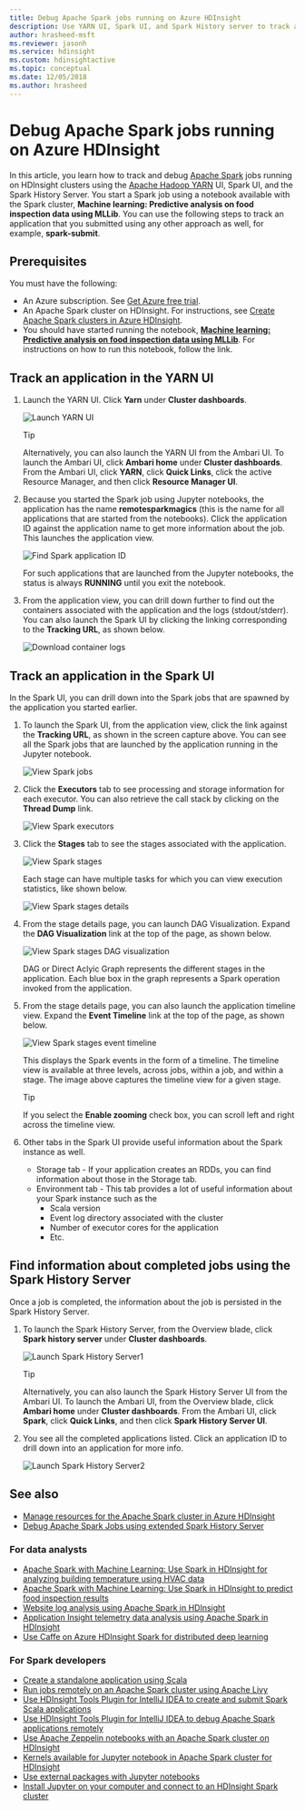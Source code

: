 ```yaml
---
title: Debug Apache Spark jobs running on Azure HDInsight 
description: Use YARN UI, Spark UI, and Spark History server to track and debug jobs running on a Spark cluster in Azure HDInsight
author: hrasheed-msft
ms.reviewer: jasonh
ms.service: hdinsight
ms.custom: hdinsightactive
ms.topic: conceptual
ms.date: 12/05/2018
ms.author: hrasheed
---
```


# Debug Apache Spark jobs running on Azure HDInsight

In this article, you learn how to track and debug [Apache Spark](https://spark.apache.org/) jobs running on HDInsight clusters using the [Apache Hadoop YARN](https://hadoop.apache.org/docs/current/hadoop-yarn/hadoop-yarn-site/YARN.html) UI, Spark UI, and the Spark History Server. You start a Spark job using a notebook available with the Spark cluster, **Machine learning: Predictive analysis on food inspection data using MLLib**. You can use the following steps to track an application that you submitted using any other approach as well, for example, **spark-submit**.

## Prerequisites
You must have the following:

* An Azure subscription. See [Get Azure free trial](https://azure.microsoft.com/documentation/videos/get-azure-free-trial-for-testing-hadoop-in-hdinsight/).
* An Apache Spark cluster on HDInsight. For instructions, see [Create Apache Spark clusters in Azure HDInsight](apache-spark-jupyter-spark-sql.md).
* You should have started running the notebook, **[Machine learning: Predictive analysis on food inspection data using MLLib](apache-spark-machine-learning-mllib-ipython.md)**. For instructions on how to run this notebook, follow the link.  

## Track an application in the YARN UI
1. Launch the YARN UI. Click **Yarn** under **Cluster dashboards**.
   
    ![Launch YARN UI](./media/apache-spark-job-debugging/launch-apache-yarn-ui.png)
   
   > [!TIP]  
   > Alternatively, you can also launch the YARN UI from the Ambari UI. To launch the Ambari UI, click **Ambari home** under **Cluster dashboards**. From the Ambari UI, click **YARN**, click **Quick Links**, click the active Resource Manager, and then click **Resource Manager UI**. 

2. Because you started the Spark job using Jupyter notebooks, the application has the name **remotesparkmagics** (this is the name for all applications that are started from the notebooks). Click the application ID against the application name to get more information about the job. This launches the application view.
   
    ![Find Spark application ID](./media/apache-spark-job-debugging/find-application-id1.png)
   
    For such applications that are launched from the Jupyter notebooks, the status is always **RUNNING** until you exit the notebook.
3. From the application view, you can drill down further to find out the containers associated with the application and the logs (stdout/stderr). You can also launch the Spark UI by clicking the linking corresponding to the **Tracking URL**, as shown below. 
   
    ![Download container logs](./media/apache-spark-job-debugging/download-container-logs.png)

## Track an application in the Spark UI
In the Spark UI, you can drill down into the Spark jobs that are spawned by the application you started earlier.

1. To launch the Spark UI, from the application view, click the link against the **Tracking URL**, as shown in the screen capture above. You can see all the Spark jobs that are launched by the application running in the Jupyter notebook.
   
    ![View Spark jobs](./media/apache-spark-job-debugging/view-apache-spark-jobs.png)
2. Click the **Executors** tab to see processing and storage information for each executor. You can also retrieve the call stack by clicking on the **Thread Dump** link.
   
    ![View Spark executors](./media/apache-spark-job-debugging/view-spark-executors.png)
3. Click the **Stages** tab to see the stages associated with the application.
   
    ![View Spark stages](./media/apache-spark-job-debugging/view-apache-spark-stages.png "View Spark stages")
   
    Each stage can have multiple tasks for which you can view execution statistics, like shown below.
   
    ![View Spark stages details](./media/apache-spark-job-debugging/view-spark-stages-details.png "View Spark stages details") 
4. From the stage details page, you can launch DAG Visualization. Expand the **DAG Visualization** link at the top of the page, as shown below.
   
    ![View Spark stages DAG visualization](./media/apache-spark-job-debugging/view-spark-stages-dag-visualization.png)
   
    DAG or Direct Aclyic Graph represents the different stages in the application. Each blue box in the graph represents a Spark operation invoked from the application.
5. From the stage details page, you can also launch the application timeline view. Expand the **Event Timeline** link at the top of the page, as shown below.
   
    ![View Spark stages event timeline](./media/apache-spark-job-debugging/view-spark-stages-event-timeline.png)
   
    This displays the Spark events in the form of a timeline. The timeline view is available at three levels, across jobs, within a job, and within a stage. The image above captures the timeline view for a given stage.
   
   > [!TIP]  
   > If you select the **Enable zooming** check box, you can scroll left and right across the timeline view.

6. Other tabs in the Spark UI provide useful information about the Spark instance as well.
   
   * Storage tab - If your application creates an RDDs, you can find information about those in the Storage tab.
   * Environment tab - This tab provides a lot of useful information about your Spark instance such as the 
     * Scala version
     * Event log directory associated with the cluster
     * Number of executor cores for the application
     * Etc.

## Find information about completed jobs using the Spark History Server
Once a job is completed, the information about the job is persisted in the Spark History Server.

1. To launch the Spark History Server, from the Overview blade, click **Spark history server** under **Cluster dashboards**.
   
    ![Launch Spark History Server1](./media/apache-spark-job-debugging/launch-spark-history-server.png "Launch Spark History Server1")
   
   > [!TIP]  
   > Alternatively, you can also launch the Spark History Server UI from the Ambari UI. To launch the Ambari UI, from the Overview blade, click **Ambari home** under **Cluster dashboards**. From the Ambari UI, click **Spark**, click **Quick Links**, and then click **Spark History Server UI**.

2. You see all the completed applications listed. Click an application ID to drill down into an application for more info.
   
    ![Launch Spark History Server2](./media/apache-spark-job-debugging/view-completed-applications.png "Launch Spark History Server2")

## See also
*  [Manage resources for the Apache Spark cluster in Azure HDInsight](apache-spark-resource-manager.md)
*  [Debug Apache Spark Jobs using extended Spark History Server](apache-azure-spark-history-server.md)

### For data analysts

* [Apache Spark with Machine Learning: Use Spark in HDInsight for analyzing building temperature using HVAC data](apache-spark-ipython-notebook-machine-learning.md)
* [Apache Spark with Machine Learning: Use Spark in HDInsight to predict food inspection results](apache-spark-machine-learning-mllib-ipython.md)
* [Website log analysis using Apache Spark in HDInsight](apache-spark-custom-library-website-log-analysis.md)
* [Application Insight telemetry data analysis using Apache Spark in HDInsight](apache-spark-analyze-application-insight-logs.md)
* [Use Caffe on Azure HDInsight Spark for distributed deep learning](apache-spark-deep-learning-caffe.md)

### For Spark developers

* [Create a standalone application using Scala](apache-spark-create-standalone-application.md)
* [Run jobs remotely on an Apache Spark cluster using Apache Livy](apache-spark-livy-rest-interface.md)
* [Use HDInsight Tools Plugin for IntelliJ IDEA to create and submit Spark Scala applications](apache-spark-intellij-tool-plugin.md)
* [Use HDInsight Tools Plugin for IntelliJ IDEA to debug Apache Spark applications remotely](apache-spark-intellij-tool-plugin-debug-jobs-remotely.md)
* [Use Apache Zeppelin notebooks with an Apache Spark cluster on HDInsight](apache-spark-zeppelin-notebook.md)
* [Kernels available for Jupyter notebook in Apache Spark cluster for HDInsight](apache-spark-jupyter-notebook-kernels.md)
* [Use external packages with Jupyter notebooks](apache-spark-jupyter-notebook-use-external-packages.md)
* [Install Jupyter on your computer and connect to an HDInsight Spark cluster](apache-spark-jupyter-notebook-install-locally.md)
